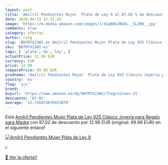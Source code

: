 ```yaml
---
layout: post
title: 'Amilril Pendientes Mujer  Plata de Ley 9 al 87.02 % de descuento'
date: 2020-04-13 12:31:43
image: 'https://m.media-amazon.com/images/I/41q6N1JNG5L._SL200_.jpg'
comments: true
category: ofertas
author: ring
slug: 'B07M7X23W1-es Amilril Pendientes Mujer Plata de Ley 925 Clásico Joyería...'
sku: 'B07M7X23W1-es'
tags: [ 'plata','de','ley', ]
actualPrice: 12.98 EUR
currency: EUR
price: 12.98
comparePrice: 99.98 EUR
prodname: 'Amilril Pendientes Mujer  Plata de Ley 925 Clásico Joyería para  Regalo para Madre'
country: 'es'
flag: '🇪🇸'
brand: ''
buyurl: 'https://www.amazon.es/dp/B07M7X23W1/?tag=tolees-21'
descuento: '87.02'
average: '12.726923076923079'
---
```


Está [Amilril Pendientes Mujer  Plata de Ley 925 Clásico Joyería para  Regalo para Madre](https://www.amazon.es/dp/B07M7X23W1/?tag=tolees-21) con 87.02 de descuento por 12.98 EUR (original: 99.98 EUR) en el siguiente enlace!

[![Amilril Pendientes Mujer  Plata de Ley 9](https://m.media-amazon.com/images/I/41q6N1JNG5L._SL200_.jpg)](https://www.amazon.es/dp/B07M7X23W1/?tag=tolees-21)

ℹ️:


[🛒 Ver la oferta!!](https://www.amazon.es/dp/B07M7X23W1/?tag=tolees-21)
